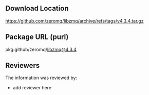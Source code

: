## Download Location

https://github.com/zeromq/libzmq/archive/refs/tags/v4.3.4.tar.gz

## Package URL (purl)

pkg:github/zeromq/libzmq@4.3.4

## Reviewers

The information was reviewed by:

* add reviewer here
